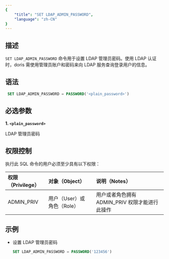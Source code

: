 ```yaml
---
{
    "title": "SET LDAP_ADMIN_PASSWORD",
    "language": "zh-CN"
}
---
```


## 描述

 `SET LDAP_ADMIN_PASSWORD` 命令用于设置 LDAP 管理员密码。使用 LDAP 认证时，doris 需使用管理员账户和密码来向 LDAP 服务查询登录用户的信息。

## 语法

```sql
 SET LDAP_ADMIN_PASSWORD = PASSWORD('<plain_password>')
```

## 必选参数

**1. `<plain_password>`**

LDAP 管理员密码

## 权限控制

执行此 SQL 命令的用户必须至少具有以下权限：

| 权限（Privilege） | 对象（Object） | 说明（Notes）                 |
| :---------------- | :------------- | :---------------------------- |
| ADMIN_PRIV        | 用户（User）或 角色（Role）    | 用户或者角色拥有 ADMIN_PRIV 权限才能进行此操作 |

## 示例

- 设置 LDAP 管理员密码
  ```sql
  SET LDAP_ADMIN_PASSWORD = PASSWORD('123456')
  ```
